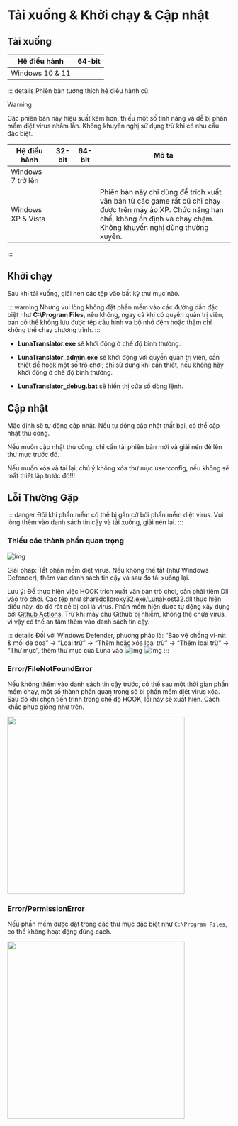 # Tải xuống & Khởi chạy & Cập nhật

## Tải xuống

| Hệ điều hành | 64-bit |
| - | - |
| Windows 10 & 11 | <downloadbtn href="https://lunatranslator.org/Resource/DownloadLuna/x64_win10?doc=1"/> |

::: details Phiên bản tương thích hệ điều hành cũ  

>[!WARNING]  
Các phiên bản này hiệu suất kém hơn, thiếu một số tính năng và dễ bị phần mềm diệt virus nhầm lẫn. Không khuyến nghị sử dụng trừ khi có nhu cầu đặc biệt.  

| Hệ điều hành | 32-bit | 64-bit | Mô tả |
| - | - | - | - |
| Windows 7 trở lên | <downloadbtn href="https://lunatranslator.org/Resource/DownloadLuna/x86_win7?doc=1"/> | <downloadbtn href="https://lunatranslator.org/Resource/DownloadLuna/x64_win7?doc=1"/> | |
| Windows XP & Vista | <downloadbtn href="https://lunatranslator.org/Resource/DownloadLuna/x86_winxp?doc=1"/> | | Phiên bản này chỉ dùng để trích xuất văn bản từ các game rất cũ chỉ chạy được trên máy ảo XP. Chức năng hạn chế, không ổn định và chạy chậm. Không khuyến nghị dùng thường xuyên.

:::

## Khởi chạy

Sau khi tải xuống, giải nén các tệp vào bất kỳ thư mục nào.

::: warning
Nhưng vui lòng không đặt phần mềm vào các đường dẫn đặc biệt như **C:\Program Files**, nếu không, ngay cả khi có quyền quản trị viên, bạn có thể không lưu được tệp cấu hình và bộ nhớ đệm hoặc thậm chí không thể chạy chương trình.
:::

- **LunaTranslator.exe** sẽ khởi động ở chế độ bình thường.

- **LunaTranslator_admin.exe** sẽ khởi động với quyền quản trị viên, cần thiết để hook một số trò chơi; chỉ sử dụng khi cần thiết, nếu không hãy khởi động ở chế độ bình thường.

- **LunaTranslator_debug.bat** sẽ hiển thị cửa sổ dòng lệnh.

## Cập nhật

Mặc định sẽ tự động cập nhật. Nếu tự động cập nhật thất bại, có thể cập nhật thủ công.

Nếu muốn cập nhật thủ công, chỉ cần tải phiên bản mới và giải nén đè lên thư mục trước đó.

Nếu muốn xóa và tải lại, chú ý không xóa thư mục userconfig, nếu không sẽ mất thiết lập trước đó!!!


## Lỗi Thường Gặp

::: danger
Đôi khi phần mềm có thể bị gắn cờ bởi phần mềm diệt virus. Vui lòng thêm vào danh sách tin cậy và tải xuống, giải nén lại.
:::

### Thiếu các thành phần quan trọng

![img](https://image.lunatranslator.org/zh/cantstart/2.jpg) 

Giải pháp: Tắt phần mềm diệt virus. Nếu không thể tắt (như Windows Defender), thêm vào danh sách tin cậy và sau đó tải xuống lại.

Lưu ý: Để thực hiện việc HOOK trích xuất văn bản trò chơi, cần phải tiêm Dll vào trò chơi. Các tệp như shareddllproxy32.exe/LunaHost32.dll thực hiện điều này, do đó rất dễ bị coi là virus. Phần mềm hiện được tự động xây dựng bởi [Github Actions](https://github.com/HIllya51/LunaTranslator/actions). Trừ khi máy chủ Github bị nhiễm, không thể chứa virus, vì vậy có thể an tâm thêm vào danh sách tin cậy.

::: details Đối với Windows Defender, phương pháp là: “Bảo vệ chống vi-rút & mối đe dọa” -> “Loại trừ” -> “Thêm hoặc xóa loại trừ” -> “Thêm loại trừ” -> “Thư mục”, thêm thư mục của Luna vào
![img](https://image.lunatranslator.org/zh/cantstart/4.png) 
![img](https://image.lunatranslator.org/zh/cantstart/3.png) 
::: 

### Error/FileNotFoundError

Nếu không thêm vào danh sách tin cậy trước, có thể sau một thời gian phần mềm chạy, một số thành phần quan trọng sẽ bị phần mềm diệt virus xóa. Sau đó khi chọn tiến trình trong chế độ HOOK, lỗi này sẽ xuất hiện. Cách khắc phục giống như trên.

<img src="https://image.lunatranslator.org/zh/notfound.png" width=400>

### Error/PermissionError

Nếu phần mềm được đặt trong các thư mục đặc biệt như `C:\Program Files`, có thể không hoạt động đúng cách.

<img src="https://image.lunatranslator.org/zh/cantstart/6.png"  width=400>
